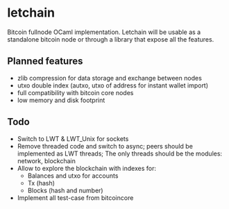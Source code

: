 # letchain

Bitcoin fullnode OCaml implementation. 
Letchain will be usable as a standalone bitcoin node or through a library that expose all the features.


## Planned features

- zlib compression for data storage and exchange between nodes
- utxo double index (autxo, utxo of address for instant wallet import)
- full compatibility with bitcoin core nodes
- low memory and disk footprint


## Todo

- Switch to LWT & LWT_Unix for sockets
- Remove threaded code and switch to async; peers should be implemented as LWT threads;
    The only threads should be the modules: network, blockchain
- Allow to explore the blockchain with indexes for:
    - Balances and utxo for accounts
    - Tx (hash)
    - Blocks (hash and number)
- Implement all test-case from bitcoincore